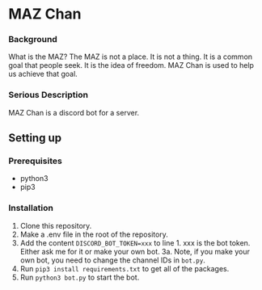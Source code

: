 # MAZ Chan
### Background
What is the MAZ? The MAZ is not a place. It is not a thing. It is a common goal that people seek. It is the idea of freedom. MAZ Chan is used to help us achieve that goal.
### Serious Description
MAZ Chan is a discord bot for a server.

## Setting up
### Prerequisites
- python3
- pip3
### Installation
1. Clone this repository.
2. Make a .env file in the root of the repository.
3. Add the content `DISCORD_BOT_TOKEN=xxx` to line 1. xxx is the bot token. Either ask me for it or make your own bot.
3a. Note, if you make your own bot, you need to change the channel IDs in `bot.py`.
4. Run `pip3 install requirements.txt` to get all of the packages.
5. Run `python3 bot.py` to start the bot.
